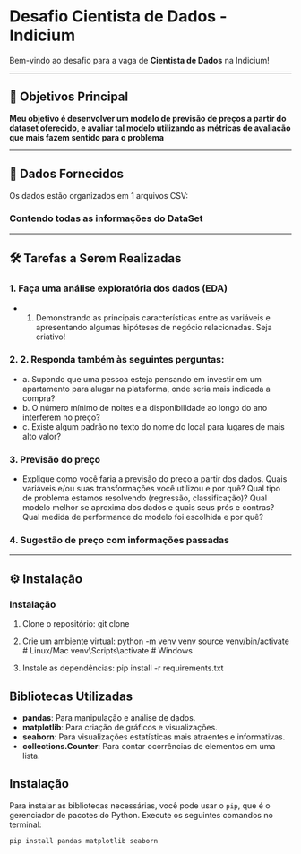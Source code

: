 # Desafio Cientista de Dados - Indicium

Bem-vindo ao desafio para a vaga de **Cientista de Dados** na Indicium! 

---

## 📌 Objetivos Principal

**Meu objetivo é desenvolver um modelo de previsão de preços a partir do dataset oferecido, e avaliar tal modelo utilizando as métricas de avaliação que mais fazem sentido para o problema** 

---

## 📂 Dados Fornecidos

Os dados estão organizados em 1 arquivos CSV:

### Contendo todas as informações do DataSet

---

## 🛠 Tarefas a Serem Realizadas

### 1. Faça uma análise exploratória dos dados (EDA) 
- 1.    Demonstrando as principais características entre as variáveis e apresentando algumas hipóteses de negócio relacionadas. Seja criativo!

### 2. 2.	Responda também às seguintes perguntas:
- a.	Supondo que uma pessoa esteja pensando em investir em um apartamento para alugar na plataforma, onde seria mais indicada a compra?
- b.	O número mínimo de noites e a disponibilidade ao longo do ano interferem no preço?
- c.	Existe algum padrão no texto do nome do local para lugares de mais alto valor?

### 3. Previsão do preço
-	Explique como você faria a previsão do preço a partir dos dados. Quais variáveis e/ou suas transformações você utilizou e por quê? Qual tipo de problema estamos resolvendo (regressão, classificação)? Qual modelo melhor se aproxima dos dados e quais seus prós e contras? Qual medida de performance do modelo foi escolhida e por quê?

### 4. Sugestão de preço com informações passadas

---

## ⚙️ Instalação

### Instalação
1. Clone o repositório: git clone 

2. Crie um ambiente virtual:
python -m venv venv
source venv/bin/activate  # Linux/Mac
venv\Scripts\activate    # Windows

3. Instale as dependências:
pip install -r requirements.txt


## Bibliotecas Utilizadas

- **pandas**: Para manipulação e análise de dados.
- **matplotlib**: Para criação de gráficos e visualizações.
- **seaborn**: Para visualizações estatísticas mais atraentes e informativas.
- **collections.Counter**: Para contar ocorrências de elementos em uma lista.

## Instalação

Para instalar as bibliotecas necessárias, você pode usar o `pip`, que é o gerenciador de pacotes do Python. Execute os seguintes comandos no terminal:

```bash
pip install pandas matplotlib seaborn


